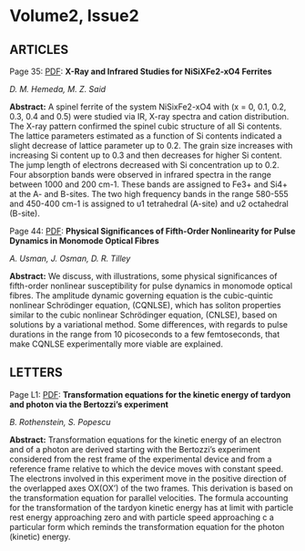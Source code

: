 # Volume2, Issue2

## ARTICLES
Page 35: [PDF](pdfs/2-2-hemeda.pdf): **X-Ray and Infrared Studies for NiSiXFe2-xO4 Ferrites**

*D. M. Hemeda, M. Z. Said*

**Abstract:** A spinel ferrite of the system NiSixFe2-xO4 with (x = 0, 0.1, 0.2, 0.3, 0.4 and 0.5) were studied via IR, X-ray spectra and cation distribution. The X-ray pattern confirmed the spinel cubic structure of all Si contents. The lattice parameters estimated as a function of Si contents indicated a slight decrease of lattice parameter up to 0.2. The grain size increases with increasing Si content up to 0.3 and then decreases for higher Si content. The jump length of electrons decreased with Si concentration up to 0.2. Four absorption bands were observed in infrared spectra in the range between 1000 and 200 cm-1. These bands are assigned to Fe3+ and Si4+ at the A- and B-sites. The two high frequency bands in the range 580-555 and 450-400 cm-1 is assigned to υ1 tetrahedral (A-site) and υ2 octahedral (B-site).


Page 44: [PDF](pdfs/2-2-usman.pdf): **Physical Significances of Fifth-Order Nonlinearity for Pulse Dynamics in Monomode Optical Fibres**

*A. Usman, J. Osman, D. R. Tilley*

**Abstract:** We discuss, with illustrations, some physical significances of fifth-order nonlinear susceptibility for pulse dynamics in monomode optical fibres. The amplitude dynamic governing equation is the cubic-quintic nonlinear Schrödinger equation, (CQNLSE), which has soliton properties similar to the cubic nonlinear Schrödinger equation, (CNLSE), based on solutions by a variational method. Some differences, with regards to pulse durations in the range from 10 picoseconds to a few femtoseconds, that make CQNLSE experimentally more viable are explained.


## LETTERS
Page L1: [PDF](pdfs/2-2-rothenstein.pdf): **Transformation equations for the kinetic energy of tardyon and photon via the Bertozzi’s experiment**

*B. Rothenstein, S. Popescu*

**Abstract:** Transformation equations for the kinetic energy of an electron and of a photon are derived starting with the Bertozzi’s experiment considered from the rest frame of the experimental device and from a reference frame relative to which the device moves with constant speed. The electrons involved in this experiment move in the positive direction of the overlapped axes OX(OX’) of the two frames. This derivation is based on the transformation equation for parallel velocities. The formula accounting for the transformation of the tardyon kinetic energy has at limit with particle rest energy approaching zero and with particle speed approaching c a particular form which reminds the transformation equation for the photon (kinetic) energy.
